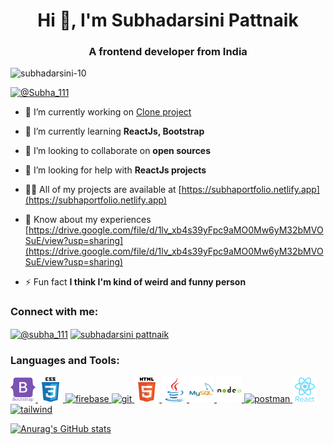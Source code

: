 <h1 align="center">Hi 👋, I'm Subhadarsini Pattnaik</h1>
<h3 align="center">A frontend developer from India</h3>

<p align="left"> <img src="https://komarev.com/ghpvc/?username=subhadarsini-10&label=Profile%20views&color=0e75b6&style=flat" alt="subhadarsini-10" /> </p>

<p align="left"> <a href="https://twitter.com/@subha_111" target="blank"><img src="https://img.shields.io/twitter/follow/@subha_111?logo=twitter&style=for-the-badge" alt="@Subha_111" /></a> </p>

- 🔭 I’m currently working on [Clone project](https://github.com/Subhadarsini-10/Whatsapp-clone)

- 🌱 I’m currently learning **ReactJs, Bootstrap**

- 👯 I’m looking to collaborate on **open sources**

- 🤝 I’m looking for help with **ReactJs projects**

- 👨‍💻 All of my projects are available at [https://subhaportfolio.netlify.app](https://subhaportfolio.netlify.app)

- 📄 Know about my experiences [https://drive.google.com/file/d/1lv_xb4s39yFpc9aMO0Mw6yM32bMVOSuE/view?usp=sharing](https://drive.google.com/file/d/1lv_xb4s39yFpc9aMO0Mw6yM32bMVOSuE/view?usp=sharing)

- ⚡ Fun fact **I think I'm kind of weird and funny person**

<h3 align="left">Connect with me:</h3>
<p align="left">
<a href="https://twitter.com/@subha_111" target="blank"><img align="center" src="https://raw.githubusercontent.com/rahuldkjain/github-profile-readme-generator/master/src/images/icons/Social/twitter.svg" alt="@subha_111" height="30" width="40" /></a>
<a href="https://linkedin.com/in/subhadarsini pattnaik" target="blank"><img align="center" src="https://raw.githubusercontent.com/rahuldkjain/github-profile-readme-generator/master/src/images/icons/Social/linked-in-alt.svg" alt="subhadarsini pattnaik" height="30" width="40" /></a>
</p>

<h3 align="left">Languages and Tools:</h3>
<p align="left"> <a href="https://getbootstrap.com" target="_blank" rel="noreferrer"> <img src="https://raw.githubusercontent.com/devicons/devicon/master/icons/bootstrap/bootstrap-plain-wordmark.svg" alt="bootstrap" width="40" height="40"/> </a> <a href="https://www.w3schools.com/css/" target="_blank" rel="noreferrer"> <img src="https://raw.githubusercontent.com/devicons/devicon/master/icons/css3/css3-original-wordmark.svg" alt="css3" width="40" height="40"/> </a> <a href="https://firebase.google.com/" target="_blank" rel="noreferrer"> <img src="https://www.vectorlogo.zone/logos/firebase/firebase-icon.svg" alt="firebase" width="40" height="40"/> </a> <a href="https://git-scm.com/" target="_blank" rel="noreferrer"> <img src="https://www.vectorlogo.zone/logos/git-scm/git-scm-icon.svg" alt="git" width="40" height="40"/> </a> <a href="https://www.w3.org/html/" target="_blank" rel="noreferrer"> <img src="https://raw.githubusercontent.com/devicons/devicon/master/icons/html5/html5-original-wordmark.svg" alt="html5" width="40" height="40"/> </a> <a href="https://www.java.com" target="_blank" rel="noreferrer"> <img src="https://raw.githubusercontent.com/devicons/devicon/master/icons/java/java-original.svg" alt="java" width="40" height="40"/> </a> <a href="https://www.mysql.com/" target="_blank" rel="noreferrer"> <img src="https://raw.githubusercontent.com/devicons/devicon/master/icons/mysql/mysql-original-wordmark.svg" alt="mysql" width="40" height="40"/> </a> <a href="https://nodejs.org" target="_blank" rel="noreferrer"> <img src="https://raw.githubusercontent.com/devicons/devicon/master/icons/nodejs/nodejs-original-wordmark.svg" alt="nodejs" width="40" height="40"/> </a> <a href="https://postman.com" target="_blank" rel="noreferrer"> <img src="https://www.vectorlogo.zone/logos/getpostman/getpostman-icon.svg" alt="postman" width="40" height="40"/> </a> <a href="https://reactjs.org/" target="_blank" rel="noreferrer"> <img src="https://raw.githubusercontent.com/devicons/devicon/master/icons/react/react-original-wordmark.svg" alt="react" width="40" height="40"/> </a> <a href="https://tailwindcss.com/" target="_blank" rel="noreferrer"> <img src="https://www.vectorlogo.zone/logos/tailwindcss/tailwindcss-icon.svg" alt="tailwind" width="40" height="40"/> </a> </p>

[![Anurag's GitHub stats](https://github-readme-stats.vercel.app/api?username=Subhadarsini-10)](https://github.com/anuraghazra/github-readme-stats)
